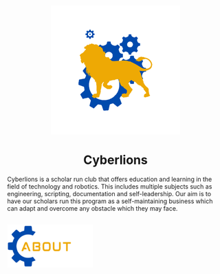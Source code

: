 <p align="center"><img src="https://github.com/CarlosIsCringe/Cyberlions/blob/main/Branding/ROBOTICS.png" height="300"></p>

<h1 align="center">Cyberlions</h1>

Cyberlions is a scholar run club that offers education and learning in the field of technology and robotics. This includes multiple subjects such as engineering, scripting, documentation and self-leadership. Our aim is to have our scholars run this program as a self-maintaining business which can adapt and overcome any obstacle which they may face.

##

<a href="https://www.youtube.com" align="center"><img src="https://github.com/CarlosIsCringe/Cyberlions/blob/main/Branding/ABOUT.png" height="100"></a>
